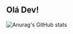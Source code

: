 ## Olá Dev!  

![Anurag's GitHub stats](https://github-readme-stats.vercel.app/api?username=italoszc)
